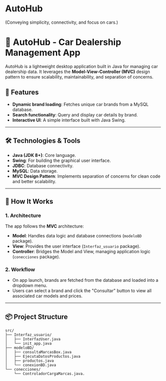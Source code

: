 # AutoHub
(Conveying simplicity, connectivity, and focus on cars.)

# 🚗 AutoHub - Car Dealership Management App

AutoHub is a lightweight desktop application built in Java for managing car dealership data. It leverages the **Model-View-Controller (MVC)** design pattern to ensure scalability, maintainability, and separation of concerns.

## 📖 Features
- **Dynamic brand loading**: Fetches unique car brands from a MySQL database.
- **Search functionality**: Query and display car details by brand.
- **Interactive UI**: A simple interface built with Java Swing.

---

## 🛠️ Technologies & Tools
- **Java (JDK 8+)**: Core language.
- **Swing**: For building the graphical user interface.
- **JDBC**: Database connectivity.
- **MySQL**: Data storage.
- **MVC Design Pattern**: Implements separation of concerns for clean code and better scalability.

---

## 🚀 How It Works
### 1. **Architecture**
The app follows the **MVC** architecture:
- **Model**: Handles data logic and database connections (`modeloBD` package).
- **View**: Provides the user interface (`Interfaz_usuario` package).
- **Controller**: Bridges the Model and View, managing application logic (`conecciones` package).

### 2. **Workflow**
- On app launch, brands are fetched from the database and loaded into a dropdown menu.
- Users can select a brand and click the "Consultar" button to view all associated car models and prices.

---

## 📦 Project Structure
```plaintext
src/
├── Interfaz_usuario/
│   ├── InterfazUser.java
│   └── init_app.java
├── modeloBD/
│   ├── consultaMarcasBox.java
│   ├── EjecutaDatosProductos.java
│   ├── productos.java
│   └── conexionBD.java
└── conecciones/
    └── ControladorCargaMarcas.java.


